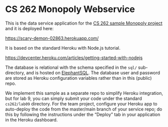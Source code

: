# CS 262 Monopoly Webservice

This is the data service application for the [CS 262 sample Monopoly project](https://github.com/calvin-cs262-organization/monopoly-project) 
and it is deployed here:
          
<https://scary-demon-02863.herokuapp.com/>

It is based on the standard Heroku with Node.js tutorial.

<https://devcenter.heroku.com/articles/getting-started-with-nodejs>  

The database is relational with the schema specified in the `sql/` sub-directory,
 and is hosted on [ElephantSQL](https://www.elephantsql.com/). The database user
and password are stored as Heroku configuration variables rather than in this (public) repo.

We implement this sample as a separate repo to simplify Heroku integration, but 
for lab 9, you can simply submit your code under the standard `cs262/lab09` directory. 
For the team project, configure your Heroku app to auto-deploy the code from the
master/main branch of your
service repo; do this by following the instructions under the &ldquo;Deploy&rdquo; 
tab in your application in the Heroku dashboard.
 